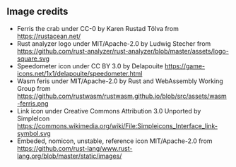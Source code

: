 ## Image credits
- Ferris the crab under CC-0 by  Karen Rustad Tölva from https://rustacean.net/
- Rust analyzer logo under MIT/Apache-2.0 by Ludwig Stecher from https://github.com/rust-analyzer/rust-analyzer/blob/master/assets/logo-square.svg
- Speedometer icon  under CC BY 3.0 by Delapouite https://game-icons.net/1x1/delapouite/speedometer.html
- Wasm feris under MIT/Apache-2.0 by Rust and WebAssembly Working Group from https://github.com/rustwasm/rustwasm.github.io/blob/src/assets/wasm-ferris.png
- Link icon under Creative Commons Attribution 3.0 Unported by SimpleIcon https://commons.wikimedia.org/wiki/File:Simpleicons_Interface_link-symbol.svg
- Embeded, nomicon, unstable, reference icon MIT/Apache-2.0 from https://github.com/rust-lang/www.rust-lang.org/blob/master/static/images/